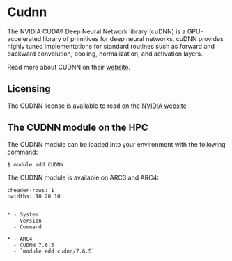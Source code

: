 # Cudnn

The NVIDIA CUDA&reg; Deep Neural Network library (cuDNN) is a GPU-accelerated library of primitives for deep neural networks. cuDNN provides highly tuned implementations for standard routines such as forward and backward convolution, pooling, normalization, and activation layers.



Read more about CUDNN on their [website](https://developer.nvidia.com/cudnn).





## Licensing 

The CUDNN license is available to read on the [NVIDIA website](https://docs.nvidia.com/deeplearning/cudnn/sla/index.html)



## The CUDNN module on the HPC

The CUDNN module can be loaded into your environment with the following command:

```bash
$ module add CUDNN
```

The CUDNN module is available on ARC3 and ARC4:

```{list-table}
:header-rows: 1
:widths: 10 20 10


* - System
  - Version
  - Command

* - ARC4
  - CUDNN 7.6.5
  - `module add cudnn/7.6.5`

```